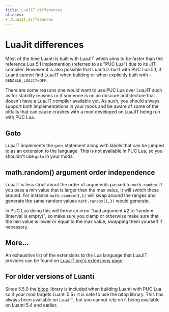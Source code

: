 ```yaml
---
title: LuaJIT differences
aliases:
- /LuaJIT_differences
---
```


# LuaJit differences
Most of the time Luanti is built with LuaJIT which aims to be faster than the reference Lua 5.1 implemention (referred to as "PUC Lua") due to its JIT compiler. However it is also possible that Luanti is built with PUC Lua 5.1, if Luanti cannot find LuaJIT when building or when explicitly built with `-DENABLE_LUAJIT=OFF`.

There are some reasons one would want to use PUC Lua over LuaJIT such as for stability reasons or if someone is on an obscure architecture that doesn't have a LuaJIT compiler available yet. As such, you should always support both implementations in your mods and be aware of some of the pitfalls that can cause crashes with a mod developed on LuaJIT being run with PUC Lua.

## Goto
LuaJIT implements the `goto` statement along with labels that can be jumped to as an extension to the language. This is not available in PUC Lua, so you shouldn't use `goto` in your mods.

## math.random() argument order independence
LuaJIT is less strict about the order of arguments passed to `math.random`. If you pass a min value that is larger than the max value, it will switch these around. For instance `math.random(3,1)` will swap around the ranges and generate the same random values `math.random(1,3)` would generate.

In PUC Lua doing this will throw an error "bad argument #2 to 'random' (interval is empty)", so make sure you clamp or otherwise make sure that the min value is lower or equal to the max value, swapping them yourself if necessary.

## More...
An exhaustive list of the extensions to the Lua language that LuaJIT provides can be found on [LuaJIT.org's extensions page](https://luajit.org/extensions.html).

## For older versions of Luanti
Since 5.5.0 the [bitop](https://bitop.luajit.org/index.html) library is included when building Luanti with PUC Lua so if your mod targets Luanti 5.5+ it is safe to use the bitop library. This has always been available on LuaJIT, but you cannot rely on it being available on Luanti 5.4 and earlier.
